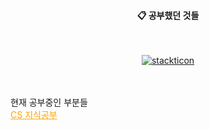 <div align="center"> 

  
####  :clipboard: 공부했던 것들
  
 <br/>
  


[![stackticon](https://firebasestorage.googleapis.com/v0/b/stackticon-81399.appspot.com/o/images%2F1687140473251?alt=media&token=956bddc3-d1b3-4d44-a597-3099b5fc8c22)](https://github.com/msdio/stackticon)
</div>
 
   <br/>
   <br/>
 
<div align="left">
  현재 공부중인 부분들
  <br>
  <a href="https://github.com/essaysir/essaysir/tree/CS-%EC%8A%A4%ED%84%B0%EB%94%94" style="color:orange">CS 지식공부</a>
</div>
